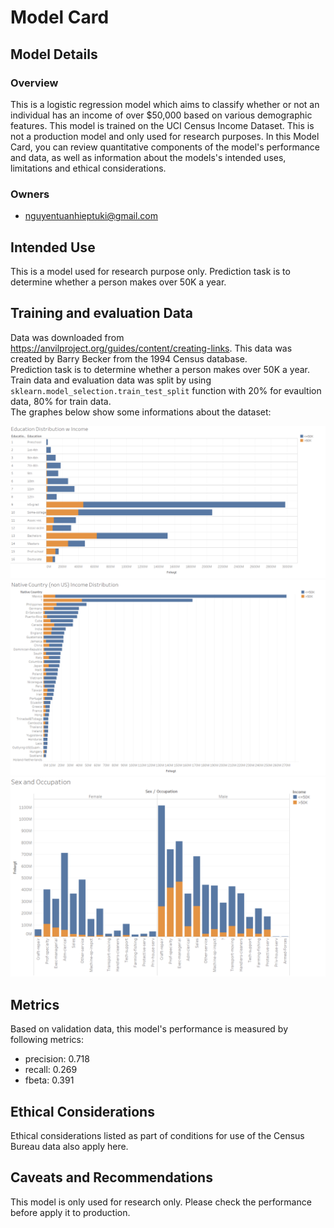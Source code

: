 # Model Card

## Model Details

### Overview

This is a logistic regression model which aims to classify whether or not an individual has an income of over $50,000 based on various demographic features. This model is trained on the UCI Census Income Dataset. This is not a production model and only used for research purposes. In this Model Card, you can review quantitative components of the model's performance and data, as well as information about the models's intended uses, limitations and ethical considerations.

### Owners

+ nguyentuanhieptuki@gmail.com

## Intended Use

This is a model used for research purpose only. Prediction task is to determine whether a person makes over 50K a year.  

## Training and evaluation Data

Data was downloaded from https://anvilproject.org/guides/content/creating-links.
This data was created by Barry Becker from the 1994 Census database.  
Prediction task is to determine whether a person makes over 50K a year.  
Train data and evaluation data was split by using `sklearn.model_selection.train_test_split` function with 20% for evaultion data, 80% for train data.  
The graphes below show some informations about the dataset:  

![](screenshots/education_vs_income.png)
![](screenshots/non_us_country.png)
![](screenshots/sex_occupation.png)

## Metrics

Based on validation data, this model's performance is measured by following metrics:
+ precision: 0.718
+ recall: 0.269
+ fbeta: 0.391

## Ethical Considerations
Ethical considerations listed as part of conditions for use of the Census Bureau data also apply here.

## Caveats and Recommendations
This model is only used for research only. Please check the performance before apply it to production.
